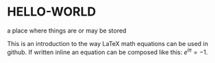 # HELLO-WORLD
a place where things are or may be stored

This is an introduction to the way LaTeX math equations can be used in github. If written inline an equation can be composed like this: $e^{i\pi}=-1$.
